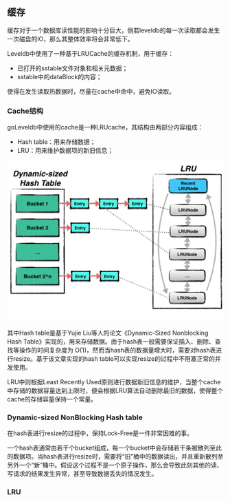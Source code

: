 ## 缓存

缓存对于一个数据库读性能的影响十分巨大，倘若leveldb的每一次读取都会发生一次磁盘的IO，那么其整体效率将会非常低下。

Leveldb中使用了一种基于LRUCache的缓存机制，用于缓存：

* 已打开的sstable文件对象和相关元数据；
* sstable中的dataBlock的内容；

使得在发生读取热数据时，尽量在cache中命中，避免IO读取。

### Cache结构

goLeveldb中使用的cache是一种LRUcache，其结构由两部分内容组成：

* Hash table：用来存储数据；
* LRU：用来维护数据项的新旧信息；

![](./pic/cache_arch.jpeg)

其中Hash table是基于Yujie Liu等人的论文《Dynamic-Sized Nonblocking Hash Table》实现的，用来存储数据。由于hash表一般需要保证插入、删除、查找等操作的时间复杂度为 O(1)，然而当hash表的数据量增大时，需要对hash表进行resize。基于该文章实现的hash table可以实现resize的过程中不阻塞正常的并发使用。

LRU中则根据Least Recently Used原则进行数据新旧信息的维护，当整个cache中存储的数据容量达到上限时，便会根据LRU算法自动删除最旧的数据，使得整个cache的存储容量保持一个常量。

### Dynamic-sized NonBlocking Hash table

在hash表进行resize的过程中，保持Lock-Free是一件非常困难的事。

一个hash表通常由若干个bucket组成，每一个bucket中会存储若干条被散列至此的数据项。当hash表进行resize时，需要将“旧”桶中的数据读出，并且重新散列至另外一个“新”桶中。假设这个过程不是一个原子操作，那么会导致此刻其他的读、写请求的结果发生异常，甚至导致数据丢失的情况发生。

### LRU

